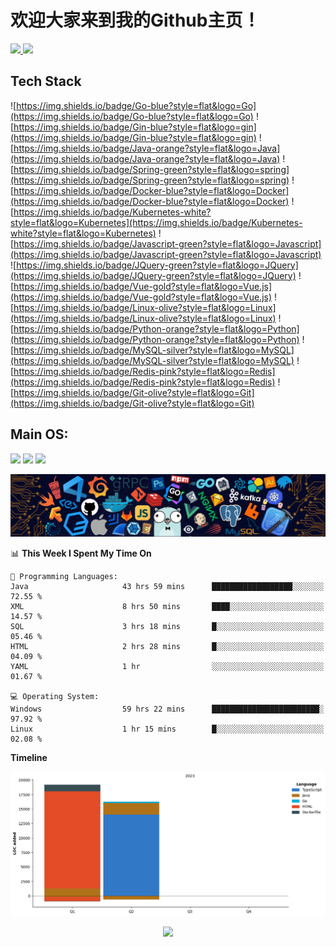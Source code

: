 # 欢迎大家来到我的Github主页！
<a href="https://github.com/MoonerHigh">
    <img height="180em" src="https://github-readme-stats.vercel.app/api?username=MoonerHigh&theme=buefy&show_icons=true" />
    <img height="180em" src="https://github-readme-stats.vercel.app/api/top-langs/?username=MoonerHigh&theme=buefy&layout=compact" />
    </a>
    
## Tech Stack
![https://img.shields.io/badge/Go-blue?style=flat&logo=Go](https://img.shields.io/badge/Go-blue?style=flat&logo=Go)
![https://img.shields.io/badge/Gin-blue?style=flat&logo=gin](https://img.shields.io/badge/Gin-blue?style=flat&logo=gin)
![https://img.shields.io/badge/Java-orange?style=flat&logo=Java](https://img.shields.io/badge/Java-orange?style=flat&logo=Java)
![https://img.shields.io/badge/Spring-green?style=flat&logo=spring](https://img.shields.io/badge/Spring-green?style=flat&logo=spring)
![https://img.shields.io/badge/Docker-blue?style=flat&logo=Docker](https://img.shields.io/badge/Docker-blue?style=flat&logo=Docker)
![https://img.shields.io/badge/Kubernetes-white?style=flat&logo=Kubernetes](https://img.shields.io/badge/Kubernetes-white?style=flat&logo=Kubernetes)
![https://img.shields.io/badge/Javascript-green?style=flat&logo=Javascript](https://img.shields.io/badge/Javascript-green?style=flat&logo=Javascript)
![https://img.shields.io/badge/JQuery-green?style=flat&logo=JQuery](https://img.shields.io/badge/JQuery-green?style=flat&logo=JQuery)
![https://img.shields.io/badge/Vue-gold?style=flat&logo=Vue.js](https://img.shields.io/badge/Vue-gold?style=flat&logo=Vue.js)
![https://img.shields.io/badge/Linux-olive?style=flat&logo=Linux](https://img.shields.io/badge/Linux-olive?style=flat&logo=Linux)
![https://img.shields.io/badge/Python-orange?style=flat&logo=Python](https://img.shields.io/badge/Python-orange?style=flat&logo=Python)
![https://img.shields.io/badge/MySQL-silver?style=flat&logo=MySQL](https://img.shields.io/badge/MySQL-silver?style=flat&logo=MySQL)
![https://img.shields.io/badge/Redis-pink?style=flat&logo=Redis](https://img.shields.io/badge/Redis-pink?style=flat&logo=Redis)
![https://img.shields.io/badge/Git-olive?style=flat&logo=Git](https://img.shields.io/badge/Git-olive?style=flat&logo=Git)
## Main OS:
![](https://img.shields.io/badge/Archlinux-blue?style=plastic&logo=Archlinux)
![](https://img.shields.io/badge/GNOME-orange?style=plastic&logo=gnome)
![](https://raw.githubusercontent.com/MoonerHigh/githubSNK/b40d34df24d9c6ea579f98aef975c46851c581b2/github-contribution-grid-snake.svg)

![](https://github.com/MoonerHigh/MoonerHigh/blob/master/img/Tools.png)

<!--START_SECTION:waka-->
📊 **This Week I Spent My Time On** 

```text
💬 Programming Languages: 
Java                     43 hrs 59 mins      ██████████████████░░░░░░░   72.55 % 
XML                      8 hrs 50 mins       ████░░░░░░░░░░░░░░░░░░░░░   14.57 % 
SQL                      3 hrs 18 mins       █░░░░░░░░░░░░░░░░░░░░░░░░   05.46 % 
HTML                     2 hrs 28 mins       █░░░░░░░░░░░░░░░░░░░░░░░░   04.09 % 
YAML                     1 hr                ░░░░░░░░░░░░░░░░░░░░░░░░░   01.67 % 

💻 Operating System: 
Windows                  59 hrs 22 mins      ████████████████████████░   97.92 % 
Linux                    1 hr 15 mins        █░░░░░░░░░░░░░░░░░░░░░░░░   02.08 % 
```

**Timeline**

![Lines of Code chart](https://raw.githubusercontent.com/MoonerHigh/MoonerHigh/master/assets/bar_graph.png)


<!--END_SECTION:waka-->
<div align="center"> <img src="https://profile-counter.glitch.me/MoonerHigh/count.svg"/> </div>
